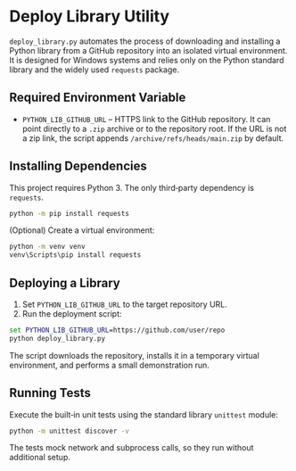 # Deploy Library Utility

`deploy_library.py` automates the process of downloading and installing a Python library from a GitHub repository into an isolated virtual environment. It is designed for Windows systems and relies only on the Python standard library and the widely used `requests` package.

## Required Environment Variable

- `PYTHON_LIB_GITHUB_URL` – HTTPS link to the GitHub repository. It can point directly to a `.zip` archive or to the repository root. If the URL is not a zip link, the script appends `/archive/refs/heads/main.zip` by default.

## Installing Dependencies

This project requires Python 3. The only third‑party dependency is `requests`.

```cmd
python -m pip install requests
```

(Optional) Create a virtual environment:

```cmd
python -m venv venv
venv\Scripts\pip install requests
```

## Deploying a Library

1. Set `PYTHON_LIB_GITHUB_URL` to the target repository URL.
2. Run the deployment script:

```cmd
set PYTHON_LIB_GITHUB_URL=https://github.com/user/repo
python deploy_library.py
```

The script downloads the repository, installs it in a temporary virtual environment, and performs a small demonstration run.

## Running Tests

Execute the built‑in unit tests using the standard library `unittest` module:

```cmd
python -m unittest discover -v
```

The tests mock network and subprocess calls, so they run without additional setup.

